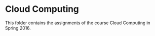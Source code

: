 # Cloud Computing 
This folder contains the assignments of the course Cloud Computing in Spring 2016.